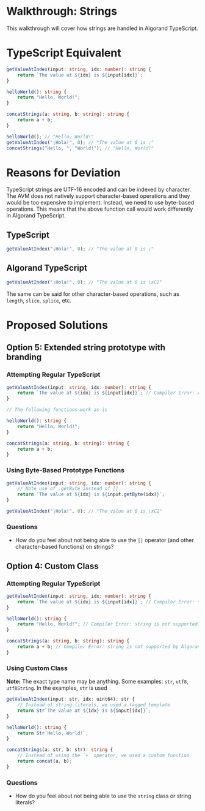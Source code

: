 # Walkthrough: Strings

This walkthrough will cover how strings are handled in Algorand TypeScript.

# TypeScript Equivalent

```ts
getValueAtIndex(input: string, idx: number): string {
    return `The value at ${idx} is ${input[idx]}`;
}

helloWorld(): string {
    return "Hello, World!";
}

concatStrings(a: string, b: string): string {
    return a + b;
}
```

```ts
helloWorld(); // "Hello, World!"
getValueAtIndex("¡Hola!", 0); // "The value at 0 is ¡"
concatStrings("Hello, ", "World!"); // "Hello, World!"
```

# Reasons for Deviation

TypeScript strings are UTF-16 encoded and can be indexed by character. The AVM does not natively support character-based operations and they would be too expensive to implement. Instead, we need to use byte-based operations. This means that the above function call would work differently in Algorand TypeScript.

## TypeScript

```ts
getValueAtIndex("¡Hola!", 0); // "The value at 0 is ¡"
```

## Algorand TypeScript

```ts
getValueAtIndex("¡Hola!", 0); // "The value at 0 is \xC2"
```

The same can be said for other character-based operations, such as `length`, `slice`, `splice`, etc.

# Proposed Solutions

## Option 5: Extended string prototype with branding

### Attempting Regular TypeScript

```ts
getValueAtIndex(input: string, idx: number): string {
    return `The value at ${idx} is ${input[idx]}`; // Compiler Error: Algorand TypeScript does not support usage of [] on strings
}

// The following functions work as-is

helloWorld(): string {
    return "Hello, World!";
}

concatStrings(a: string, b: string): string {
    return a + b;
}
```

### Using Byte-Based Prototype Functions

```ts
getValueAtIndex(input: string, idx: number): string {
    // Note use of .getByte instead of []
    return `The value at ${idx} is ${input.getByte(idx)}`;
}
```

```ts
getValueAtIndex("¡Hola!", 0); // "The value at 0 is \xC2"
```

### Questions

- How do you feel about not being able to use the `[]` operator (and other character-based functions) on strings?

## Option 4: Custom Class

### Attempting Regular TypeScript

```ts
getValueAtIndex(input: string, idx: number): string {
    return `The value at ${idx} is ${input[idx]}`; // Compiler Error: string is not supported by Algorand TypeScript
}

helloWorld(): string {
    return "Hello, World!"; // Compiler Error: string is not supported by Algorand TypeScript
}

concatStrings(a: string, b: string): string {
    return a + b; // Compiler Error: string is not supported by Algorand TypeScript
}
```

### Using Custom Class

**Note:** The exact type name may be anything. Some examples: `str`, `utf8`, `utf8String`. In the examples, `str` is used

```ts
getValueAtIndex(input: str, idx: uint64): str {
    // Instead of string literals, we used a tagged template
    return Str`The value at ${idx} is ${input[idx]}`;
}

helloWorld(): string {
    return Str`Hello, World!`;
}

concatStrings(a: str, b: str): string {
    // Instead of using the `+` operator, we used a custom function
    return concat(a, b);
}
```

### Questions

- How do you feel about not being able to use the `string` class or string literals?
